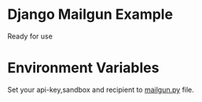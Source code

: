 # Django Mailgun Example
Ready for use

# Environment Variables
Set your api-key,sandbox and recipient to [mailgun.py](https://github.com/cemkiy/Django-Mailgun-Example/blob/master/mailgun.py#L14) file.

